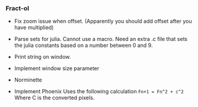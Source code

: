### Fract-ol

- Fix zoom issue when offset. (Apparently you should add offset after you have multiplied)

- Parse sets for julia.
	Cannot use a macro. Need an extra .c file that sets the julia constants based on a number between 0 and 9.

- Print string on window.

- Implement window size parameter

- Norminette

- Implement Phoenix
	Uses the following calculation
	`Fn+1 = Fn^2 + c^2`
	Where C is the converted pixels.
